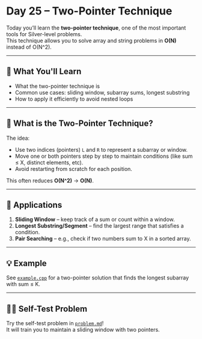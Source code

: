 # Day 25 – Two-Pointer Technique

Today you’ll learn the **two-pointer technique**, one of the most important tools for Silver-level problems.  
This technique allows you to solve array and string problems in **O(N)** instead of O(N^2).

---

## 📌 What You'll Learn

- What the two-pointer technique is
- Common use cases: sliding window, subarray sums, longest substring
- How to apply it efficiently to avoid nested loops

---

## 📝 What is the Two-Pointer Technique?

The idea:  
- Use two indices (pointers) `L` and `R` to represent a subarray or window.  
- Move one or both pointers step by step to maintain conditions (like sum ≤ X, distinct elements, etc).  
- Avoid restarting from scratch for each position.

This often reduces **O(N^2)** → **O(N)**.

---

## 🔑 Applications

1. **Sliding Window** – keep track of a sum or count within a window.  
2. **Longest Substring/Segment** – find the largest range that satisfies a condition.  
3. **Pair Searching** – e.g., check if two numbers sum to X in a sorted array.  

---

## 💡 Example

See [`example.cpp`](./example.cpp) for a two-pointer solution that finds the longest subarray with sum ≤ K.

---

## 🏋️‍♂️ Self-Test Problem

Try the self-test problem in [`problem.md`](./problem.md)!  
It will train you to maintain a sliding window with two pointers.
